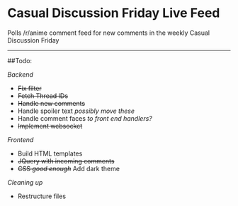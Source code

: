 # Casual Discussion Friday Live Feed

Polls /r/anime comment feed for new comments in the weekly Casual Discussion Friday

***

##Todo:

*Backend*
* ~~Fix filter~~
* ~~Fetch Thread IDs~~
* ~~Handle new comments~~
* Handle spoiler text   *possibly move these*
* Handle comment faces  *to front end handlers?*
* ~~Implement websocket~~

*Frontend*
* Build HTML templates
* ~~JQuery with incoming comments~~
* ~~CSS *good enough*~~ Add dark theme

*Cleaning up*
* Restructure files
